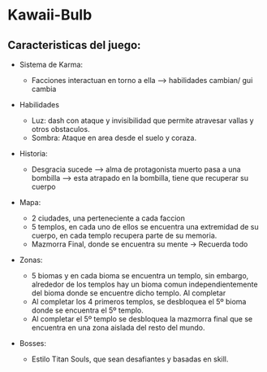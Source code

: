 # Kawaii-Bulb

## Caracteristicas del juego:
* Sistema de Karma: 
	* Facciones interactuan en torno a ella --> habilidades cambian/ gui cambia
* Habilidades
	* Luz: dash con ataque y invisibilidad que permite atravesar vallas y otros obstaculos.
	* Sombra: Ataque en area desde el suelo y coraza.

* Historia:
	* Desgracia sucede --> alma de protagonista muerto pasa a una bombilla --> esta atrapado en la bombilla, tiene que recuperar su cuerpo

* Mapa:
	* 2 ciudades, una perteneciente a cada faccion
	* 5 templos, en cada uno de ellos se encuentra una extremidad de su cuerpo, en cada templo recupera parte de su 	memoria.
	* Mazmorra Final, donde se encuentra su mente -> Recuerda todo
	
* Zonas:
	* 5 biomas y en cada bioma se encuentra un templo, sin embargo, alrededor de los templos hay un bioma comun independientemente del bioma donde se encuentre dicho templo. Al completar
	* Al completar los 4 primeros templos, se desbloquea el 5º bioma donde se encuentra el 5º templo.
	* Al completar el 5º templo se desbloquea la mazmorra final que se encuentra en una zona aislada del resto del mundo.

* Bosses:
	* Estilo Titan Souls, que sean desafiantes y basadas en skill.

